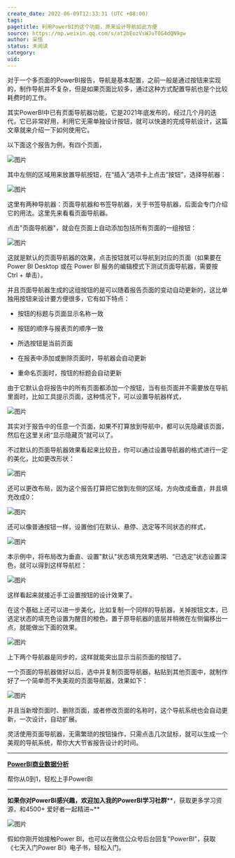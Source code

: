 ```yaml
---
create_date: 2022-06-09T12:33:31 (UTC +08:00)
tags: 
pagetitle: 利用PowerBI的这个功能，原来设计导航如此方便
source: https://mp.weixin.qq.com/s/at2bEozVsWJuT0S4dQN9gw
author: 采悟
status: 未阅读
category: 
uid: 
---
```


对于一个多页面的PowerBI报告，导航是基本配置，之前一般是通过按钮来实现的，制作导航并不复杂，但是如果页面比较多，通过这种方式配置导航也是个比较耗费时的工作。  

其实PowerBI中已有页面导航器功能，它是2021年底发布的，经过几个月的迭代，它已非常好用，利用它无需单独设计按钮，就可以快速的完成导航设计，这篇文章就来介绍一下如何使用它。  

以下面这个报告为例，有四个页面，

![图片](https://mmbiz.qpic.cn/mmbiz_png/aHEbZtANQJO1oPxE7Y532ybJjoNLBib1e2YLVtbEVXJ5qKoQENG7Q1W5vAcdEwuwYsgbCUbI4zvdEuh618IUhQA/640?wx_fmt=png&wxfrom=5&wx_lazy=1&wx_co=1)

其中左侧的区域用来放置导航按钮，在“插入”选项卡上点击“按钮”，选择导航器：

![图片](https://mmbiz.qpic.cn/mmbiz_png/aHEbZtANQJO1oPxE7Y532ybJjoNLBib1eAxmxk36cNkR1tCM0jplqyWupwVjU5lwFXicKUwSVxcnNHEPvTJpdzVw/640?wx_fmt=png&wxfrom=5&wx_lazy=1&wx_co=1)

这里有两种导航器：页面导航器和书签导航器，关于书签导航器，后面会专门介绍它的用法。这里先来看看页面导航器。

点击"页面导航器"，就会在页面上自动添加包括所有页面的一组按钮：  

![图片](https://mmbiz.qpic.cn/mmbiz_png/aHEbZtANQJO1oPxE7Y532ybJjoNLBib1eM5hfd8ia4aZLeiayE5t9gpdkhJ71DV1mJShAsfpicHViaAEZiaWc7eBSbgw/640?wx_fmt=png&wxfrom=5&wx_lazy=1&wx_co=1)

这就是默认的页面导航器的效果，点击按钮就可以导航到对应的页面（如果要在 Power BI Desktop 或在 Power BI 服务的编辑模式下测试页面导航器，需要按 Ctrl + 单击）。

并且页面导航器生成的这组按钮的是可以随着报告页面的变动自动更新的，这比单独用按钮来设计要方便很多，它有如下特点：  

-   按钮的标题与页面显示名称一致
    
-   按钮的顺序与报表页的顺序一致
    
-   所选按钮是当前页面
    
-   在报表中添加或删除页面时，导航器会自动更新
    
-   重命名页面时，按钮的标题会自动更新
    

由于它默认会将报告中的所有页面都添加一个按钮，当有些页面并不需要放在导航里面时，比如工具提示页面，这种情况下，可以设置导航器样式，

![图片](https://mmbiz.qpic.cn/mmbiz_png/aHEbZtANQJO1oPxE7Y532ybJjoNLBib1eZ2joh3ibjhncgrZI2xibT2YkUicyu348SET2G2RXMcHQKwcuOUAXlDG8g/640?wx_fmt=png&wxfrom=5&wx_lazy=1&wx_co=1)

其实对于报告中的任意一个页面，如果不打算放到导航中，都可以先隐藏该页面，然后在这里关闭“显示隐藏页”就可以了。  

不过默认的页面导航器效果看起来比较丑，你可以通过设置导航器的格式进行一定的美化，比如更改形状：

![图片](https://mmbiz.qpic.cn/mmbiz_png/aHEbZtANQJO1oPxE7Y532ybJjoNLBib1eW7lhiclr8xKeQQTbk2icC4N6JrBmy74ndV4gOInvFOw7P881r7ASaKoA/640?wx_fmt=png&wxfrom=5&wx_lazy=1&wx_co=1)

还可以更改布局，因为这个报告打算把它放到左侧的区域，方向改成垂直，并且填充改成0：

![图片](https://mmbiz.qpic.cn/mmbiz_png/aHEbZtANQJO1oPxE7Y532ybJjoNLBib1eb46dwNXH7SqBSdXIA3Kh4Z8cBrvgQFCdbawWSvrwgU71GGsXzUGY3g/640?wx_fmt=png&wxfrom=5&wx_lazy=1&wx_co=1)

还可以像普通按钮一样，设置他们在默认、悬停、选定等不同状态的样式，

![图片](https://mmbiz.qpic.cn/mmbiz_png/aHEbZtANQJO1oPxE7Y532ybJjoNLBib1e5fjzmtTibpFaWIqiciadY5jFgDicWwXN6uSW1ibIwPZucrCKzKtX6cEMU3A/640?wx_fmt=png&wxfrom=5&wx_lazy=1&wx_co=1)

本示例中，将布局改为垂直、设置"默认"状态填充效果透明、“已选定”状态设置深色，就可以得到这样导航栏：

![图片](https://mmbiz.qpic.cn/mmbiz_png/aHEbZtANQJO1oPxE7Y532ybJjoNLBib1eKk6gQVpanmB8FP2m4OyJW8b2YREVfR8wptMfbJIwS3KNJU77ia3RbyA/640?wx_fmt=png&wxfrom=5&wx_lazy=1&wx_co=1)

这样看起来就接近手工设置按钮的设计效果了。

在这个基础上还可以进一步美化，比如复制一个同样的导航器，关掉按钮文本，已选定状态的填充色设置为醒目的橙色，置于原导航器的底层并稍微在左侧偏移出一点，就能做出下面的效果。

![图片](https://mmbiz.qpic.cn/mmbiz_png/aHEbZtANQJO1oPxE7Y532ybJjoNLBib1eMVT31EzZz3d8D1DvvLxFo5pIVUvFW4dhUrWQvUmPS6KgNJIK0L6JhA/640?wx_fmt=png&wxfrom=5&wx_lazy=1&wx_co=1)

上下两个导航器是同步的，这样就能突出显示当前页面的按钮了。

一个页面的导航器做好以后，选中并复制页面导航器，粘贴到其他页面中，就制作好了一个简单而不失美观的页面导航器，效果如下：  

![图片](https://mmbiz.qpic.cn/mmbiz_gif/aHEbZtANQJO1oPxE7Y532ybJjoNLBib1ey9dDCHy0qFRrh9x8qnlOuo2aibDpJibd1wbPM6YoNc4EHxhm2lq2apgw/640?wx_fmt=gif&wxfrom=5&wx_lazy=1)

并且当新增页面时、删除页面，或者修改页面的名称时，这个导航系统也会自动更新，一次设计，自动扩展。

灵活使用页面导航器，无需繁琐的按钮操作，只需点击几次鼠标，就可以生成一个美观的导航系统，帮你大大节省报告设计的时间。

___

[**PowerBI商业数据分析**](http://mp.weixin.qq.com/s?__biz=MzA4MzQwMjY4MA==&mid=2484074987&idx=1&sn=5cf4ba4b683ee9136bb7a26f6e9bcf01&chksm=8e0c533cb97bda2add48a4576b9c1e230249a5a4160dd93cd677a37ea21d26fc9cc26fc4cb1c&scene=21#wechat_redirect)

帮你从0到1，轻松上手PowerBI

___

**如果你对PowerBI感兴趣，欢迎加入我的PowerBI学习社群****，获取更多学习资源，和4500+ 爱好者一起精进~**

![图片](https://mmbiz.qpic.cn/mmbiz_png/aHEbZtANQJO1AEySOiakLF2kY7eb1kUw2DtfKoVz2ctBDia5dtNsPX2GhV0ZOCDDWpgpaTQtnqfqJrRXt5PNia95g/640?wx_fmt=png&wxfrom=5&wx_lazy=1&wx_co=1)

假如你刚开始接触Power BI，也可以在微信公众号后台回复"PowerBI"，获取《七天入门Power BI》电子书，轻松入门。

